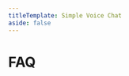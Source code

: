 ```yaml
---
titleTemplate: Simple Voice Chat
aside: false
---
```


# FAQ

<br/>
<br/>

<FAQ :faq="faq"/>

<ClientOnly>
    <WikiTracker name="faq"/>
</ClientOnly>

<script setup>
const faq = [
  {
    question:
      "How do I get my logs?",
    answer:
      'Read <a href="/minecraft/how_to_get_logs">this</a>.',
  },
  {
    question:
      "Why am I getting 'Voice chat not connected'?",
    answer:
      'You may have not opened the voice chat port on your server. If you are renting a Minecraft server you may need some special configuration. Read the <a href="/minecraft/voicechat/wiki/setup">wiki</a> for more information.',
  },
  {
    question: "I opened the port. Why is it still not working?",
    answer:
      'Most hosters require a special setup besides port forwarding. Read the <a href="/minecraft/voicechat/wiki/setup">wiki</a> for more information.',
  },
  {
    question: "How do I open the voice chat port?",
    answer: `
If you are hosting your server with a Minecraft hosting provider, please take look at <a href="/minecraft/voicechat/wiki/server_setup_mc_hosting">this</a>.
If your hoster is not listed here, please ask the support of your hoster for help.
<br/>
If you are hosting the server on your local machine take a look at <a href="/minecraft/voicechat/wiki/server_setup_self_hosted">this</a>.
`,
  },
  {
    question:
      "How can I submit a setup guide for a specific server hoster?",
    answer:
      'Read <a href="/minecraft/voicechat/wiki/submit_hoster">this</a>.',
  },
  {
    question:
      "Can vanilla clients still join when the voice chat mod is installed on the server?",
    answer:
      "Yes, vanilla clients can join the server, as long as you haven't enabled <code>force_voice_chat</code> in the mods server config.",
  },
  {
    question: "Does this work with LAN worlds/singleplayer?",
    answer:
      "Yes, you can use the voice chat in singleplayer and in LAN worlds. But it's recommended to use a dedicated server if you want to play with other people.",
  },
  {
    question:
      "Does the mod also need to be installed on the server for it to work?",
    answer: "Yes!",
  },
  {
    question:
      "Does the mod also need to be installed on the client for it to work?",
    answer: "Yes!",
  },
  {
    question:
      "Can I join with a Fabric client on a Forge server or with a Forge client on a Fabric server?",
    answer:
      "Yes, all mod/plugin loaders are cross compatible.",
  },
  {
    question: "Does this work on Realms?",
    answer: "No. Realms can't be modded.",
  },
  {
    question: "Does this work on Bedrock edition?",
    answer: "No. Only on Java edition.",
  },
  {
    question:
      "Does this mod require something like Discord or Mumble installed?",
    answer: "No. It works completely standalone.",
  },
  {
    question: "Are different mod/plugin versions compatible with each other?",
    answer:
      'Sometimes yes. But to have the best experience, it is recommended to use the exact same version on all clients and the server. For more information read <a href="/minecraft/voicechat/wiki/compatibility">this</a>.',
  },
  {
    question: "Does every player need to open the voice chat port?",
    answer: "No. Only the server needs to have the port open.",
  },
  {
    question: "Does this work with ngrok?",
    answer: "No. Ngrok does not support UDP.",
  },
  {
    question: "Does this work with hybrid servers?",
    answer: `We generally don't provide support for any hybrid servers.`,
  },
  {
    question: "Does this work with Mohist?",
    answer: `We generally don't provide support any hybrid servers. For more information read <a href="https://essentialsx.net/do-not-use-mohist.html">this</a>.`,
  },
  {
    question: "Does this work with Arclight?",
    answer: `We generally don't provide support for any hybrid servers.`,
  },
  {
    question: "Does this work with Magma?",
    answer: `We generally don't provide support for any hybrid servers.`,
  },
  {
    question: "Does this work with Cardboard?",
    answer: `We generally don't provide support for any hybrid servers.`,
  },
  {
    question: "Are custom clients supported?",
    answer: `No. Custom clients are not supported.`,
  },
  {
    question: "Can I use this mod with Lunar Client?",
    answer: `No. Custom clients are not supported.`,
  },
  {
    question: "Does this mod work with TCPShield?",
    answer: `No. TCPShield only supports TCP.`,
  },
  {
    question: "Does the voice chat activate Sculk sensors?",
    answer: `Not by default. You need to install an <a href="https://modrinth.com/mod/voice-chat-interaction">additional mod</a> to add this feature.`,
  },
  {
    question: "Can I request new features?",
    answer: `If you consider this feature to be essential enough to be included in the base mod, you can suggest it on GitHub or on the Discord server. In all other cases you can use the <a href="/minecraft/voicechat/api/overview">API</a> to add this feature yourself.`,
  },
  {
    question: "Can you add compatibility with mod XY?",
    answer: `The base mod will not add any integration with other mods. With the <a href="/minecraft/voicechat/api/overview">API</a>, everyone can create an addon mod.`,
  },
];
</script>
